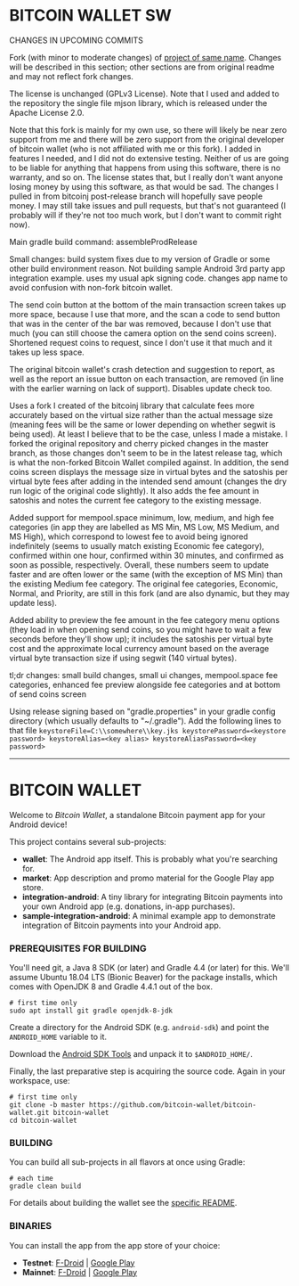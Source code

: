 # BITCOIN WALLET SW

CHANGES IN UPCOMING COMMITS

Fork (with minor to moderate changes) of [project of same name](https://github.com/bitcoin-wallet/bitcoin-wallet).
Changes will be described in this section; other sections are from original readme and may not reflect fork changes.

The license is unchanged (GPLv3 License). Note that I used and added to the repository the single file mjson library,
which is released under the Apache License 2.0.

Note that this fork is mainly for my own use, so there will likely be near zero support from me and there will be zero support
from the original developer of bitcoin wallet (who is not affiliated with me or this fork). I added in features I needed, and
I did not do extensive testing. Neither of us are going to be liable for anything that happens from using this software, there
is no warranty, and so on. The license states that, but I really don't want anyone losing money by using this software, as that
would be sad. The changes I pulled in from bitcoinj post-release branch will hopefully save people money. I may still take issues
and pull requests, but that's not guaranteed (I probably will if they're not too much work, but I don't want to commit right now).

Main gradle build command: assembleProdRelease

Small changes: build system fixes due to my version of Gradle or some other build environment reason. Not building sample
Android 3rd party app integration example. uses my usual apk signing code. changes app name to avoid confusion with non-fork
bitcoin wallet.

The send coin button at the bottom of the main transaction screen takes up more space, because I use that more, and the scan a code
to send button that was in the center of the bar was removed, because I don't use that much (you can still choose the camera option
on the send coins screen). Shortened request coins to request, since I don't use it that much and it takes up less space.

The original bitcoin wallet's crash detection and suggestion to report, as well as the report an issue button on each transaction,
are removed (in line with the earlier warning on lack of support). Disables update check too.

Uses a fork I created of the bitcoinj library that calculate fees more accurately based on the virtual size rather than the
actual message size (meaning fees will be the same or lower depending on whether segwit is being used). At least I believe that
to be the case, unless I made a mistake. I forked the original repository and cherry picked changes in the master branch, as those
changes don't seem to be in the latest release tag, which is what the non-forked Bitcoin Wallet compiled against. In addition, the
send coins screen displays the message size in virtual bytes and the satoshis per virtual byte fees after adding in the intended
send amount (changes the dry run logic of the original code slightly). It also adds the fee amount in satoshis and notes the current
fee category to the existing message.

Added support for mempool.space minimum, low, medium, and high fee categories (in app they are labelled as MS Min, MS Low,
MS Medium, and MS High), which correspond to lowest fee to avoid being ignored indefinitely (seems to usually match existing
Economic fee category), confirmed within one hour, confirmed within 30 minutes, and confirmed as soon as possible, respectively.
Overall, these numbers seem to update faster and are often lower or the same (with the exception of MS Min) than the existing
Medium fee category. The original fee categories, Economic, Normal, and Priority, are still in this fork (and are also dynamic, but they
may update less).

Added ability to preview the fee amount in the fee category menu options (they load in when opening send coins, so you might have to wait
a few seconds before they'll show up); it includes the satoshis per virtual byte cost and the approximate local currency amount based on
the average virtual byte transaction size if using segwit (140 virtual bytes).

tl;dr changes: small build changes, small ui changes, mempool.space fee categories, enhanced fee preview alongside fee categories and at
bottom of send coins screen

Using release signing based on "gradle.properties" in your gradle config directory (which usually defaults to "~/.gradle").
Add the following lines to that file `
keystoreFile=C:\\somewhere\\key.jks
keystorePassword=<keystore password>
keystoreAlias=<key alias>
keystoreAliasPassword=<key password>
`

---

# BITCOIN WALLET

Welcome to _Bitcoin Wallet_, a standalone Bitcoin payment app for your Android device!

This project contains several sub-projects:

 * __wallet__:
     The Android app itself. This is probably what you're searching for.
 * __market__:
     App description and promo material for the Google Play app store.
 * __integration-android__:
     A tiny library for integrating Bitcoin payments into your own Android app
     (e.g. donations, in-app purchases).
 * __sample-integration-android__:
     A minimal example app to demonstrate integration of Bitcoin payments into
     your Android app.


### PREREQUISITES FOR BUILDING

You'll need git, a Java 8 SDK (or later) and Gradle 4.4 (or later) for this. We'll assume Ubuntu 18.04 LTS (Bionic Beaver)
for the package installs, which comes with OpenJDK 8 and Gradle 4.4.1 out of the box.

    # first time only
    sudo apt install git gradle openjdk-8-jdk

Create a directory for the Android SDK (e.g. `android-sdk`) and point the `ANDROID_HOME` variable to it.

Download the [Android SDK Tools](https://developer.android.com/studio/index.html#command-tools)
and unpack it to `$ANDROID_HOME/`.

Finally, the last preparative step is acquiring the source code. Again in your workspace, use:

    # first time only
    git clone -b master https://github.com/bitcoin-wallet/bitcoin-wallet.git bitcoin-wallet
    cd bitcoin-wallet


### BUILDING

You can build all sub-projects in all flavors at once using Gradle:

    # each time
    gradle clean build

For details about building the wallet see the [specific README](wallet/README.md).


### BINARIES

You can install the app from the app store of your choice:

 * __Testnet__:
   <a href="https://f-droid.org/app/de.schildbach.wallet_test">F-Droid</a> |
   <a href='https://play.google.com/store/apps/details?id=de.schildbach.wallet_test'>Google Play</a>
 * __Mainnet__:
   <a href="https://f-droid.org/app/de.schildbach.wallet">F-Droid</a> |
   <a href='https://play.google.com/store/apps/details?id=de.schildbach.wallet'>Google Play</a>

